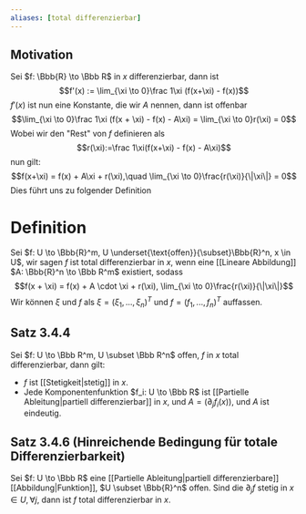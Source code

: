 ```yaml
---
aliases: [total differenzierbar]
---
```

## Motivation
Sei $f: \Bbb{R} \to \Bbb R$ in $x$ differenzierbar, dann ist
$$f'(x) := \lim_{\xi \to 0}\frac 1\xi (f(x+\xi) - f(x))$$
$f'(x)$ ist nun eine Konstante, die wir $A$ nennen, dann ist offenbar
$$\lim_{\xi \to 0}\frac 1\xi (f(x + \xi) - f(x) - A\xi) = \lim_{\xi \to 0}r(\xi) = 0$$
Wobei wir den "Rest" von $f$ definieren als $$r(\xi):=\frac 1\xi(f(x+\xi) - f(x) - A\xi)$$
nun gilt:
$$f(x+\xi) = f(x) + A\xi + r(\xi),\quad \lim_{\xi \to 0}\frac{r(\xi)}{\|\xi\|} = 0$$
Dies führt uns zu folgender Definition
# Definition
Sei $f: U \to \Bbb{R}^m, U \underset{\text{offen}}{\subset}\Bbb{R}^n, x \in U$, wir sagen $f$ ist total differenzierbar in $x$, wenn eine [[Lineare Abbildung]] $A: \Bbb{R}^n \to \Bbb R^m$ existiert, sodass
$$f(x + \xi) = f(x) + A \cdot \xi + r(\xi), \lim_{\xi \to 0}\frac{r(\xi)}{\|\xi\|}$$
Wir können $\xi$ und $f$ als $\xi=(\xi_1, ..., \xi_n)^T$ und $f=(f_1, ..., f_n)^T$ auffassen.

## Satz 3.4.4
Sei $f: U \to \Bbb R^m, U \subset \Bbb R^n$ offen, $f$ in $x$ total differenzierbar, dann gilt:
- $f$ ist [[Stetigkeit|stetig]] in $x$.
- Jede Komponentenfunktion $f_i: U \to \Bbb R$ ist [[Partielle Ableitung|partiell differenzierbar]] in $x$, und $A=(\partial_jf_i(x))$, und $A$ ist eindeutig.

## Satz 3.4.6 (Hinreichende Bedingung für totale Differenzierbarkeit)
Sei $f: U \to \Bbb R$ eine [[Partielle Ableitung|partiell differenzierbare]] [[Abbildung|Funktion]], $U \subset \Bbb{R}^n$ offen. Sind die $\partial_j f$ stetig in $x \in U, \forall j$, dann ist $f$ total differenzierbar in $x$.
